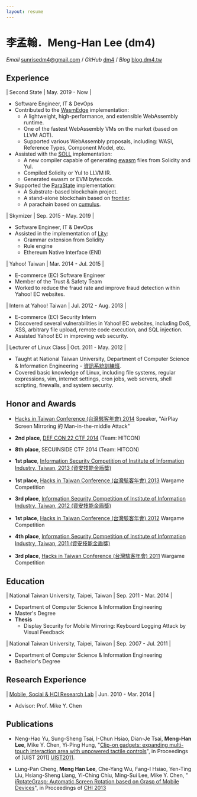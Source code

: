 ```yaml
---
layout: resume
---
```


李孟翰．Meng-Han Lee (dm4)
==========================

*Email* <sunrisedm4@gmail.com> / *GitHub* [dm4](https://github.com/dm4) /
*Blog* [blog.dm4.tw][]

Experience
----------

| Second State | May. 2019 - Now |

* Software Engineer, IT & DevOps
* Contributed to the [WasmEdge][] implementation:
  - A lightweight, high-performance, and extensible WebAssembly runtime.
  - One of the fastest WebAssembly VMs on the market (based on LLVM AOT).
  - Supported various WebAssembly proposals, including: WASI, Reference Types,
    Component Model, etc.
* Assisted with the [SOLL][] implementation:
  - A new compiler capable of generating [ewasm][] files from Solidity and Yul.
  - Compiled Solidity or Yul to LLVM IR.
  - Generated ewasm or EVM bytecode.
* Supported the [ParaState][] implementation:
  - A Substrate-based blockchain project.
  - A stand-alone blockchain based on [frontier][].
  - A parachain based on [cumulus][].

| Skymizer | Sep. 2015 - May. 2019 |

* Software Engineer, IT & DevOps
* Assisted in the implementation of [Lity][]:
  - Grammar extension from Solidity
  - Rule engine
  - Ethereum Native Interface (ENI)

| Yahoo! Taiwan | Mar. 2014 - Jul. 2015 |

* E-commerce (EC) Software Engineer
* Member of the Trust & Safety Team
* Worked to reduce the fraud rate and improve fraud detection within Yahoo! EC websites.

| Intern at Yahoo! Taiwan | Jul. 2012 - Aug. 2013 |

* E-commerce (EC) Security Intern
* Discovered several vulnerabilities in Yahoo! EC websites,
  including DoS, XSS, arbitrary file upload, remote code execution, and SQL injection.
* Assisted Yahoo! EC in improving web security.

| Lecturer of Linux Class | Oct. 2011 - May. 2012 |

* Taught at National Taiwan University, Department of
  Computer Science & Information Engineering - [資訊系統訓練班][NTU CSIE Train].
* Covered basic knowledge of Linux, including file systems,
  regular expressions, vim, internet settings, cron jobs,
  web servers, shell scripting, firewalls, and system security.

Honor and Awards
----------------

* [Hacks in Taiwan Conference (台灣駭客年會) 2014][HIT2014] Speaker,
  "AirPlay Screen Mirroring 的 Man-in-the-middle Attack"

* __2nd place__, [DEF CON 22 CTF 2014][DEFCON 2014] (Team: HITCON)

* __8th place__, SECUINSIDE CTF 2014 (Team: HITCON)

* __1st place__, [Information Security Competition
  of Institute of Information Industry, Taiwan,
  2013 (資安技能金盾獎)][Gold Shield]

* __1st place__, [Hacks in Taiwan Conference (台灣駭客年會)
  2013][HIT2013] Wargame Competition

* __3rd place__, [Information Security Competition
  of Institute of Information Industry, Taiwan,
  2012 (資安技能金盾獎)][Gold Shield]

* __1st place__, [Hacks in Taiwan Conference (台灣駭客年會)
  2012][HIT2012] Wargame Competition

* __4th place__, [Information Security Competition
  of Institute of Information Industry, Taiwan,
  2011 (資安技能金盾獎)][Gold Shield]

* __3rd place__, [Hacks in Taiwan Conference (台灣駭客年會)
  2011][HIT2011] Wargame Competition

Education
---------

| National Taiwan University, Taipei, Taiwan | Sep. 2011 - Mar. 2014 |

* Department of Computer Science & Information Engineering
* Master's Degree
* __Thesis__
  - Display Security for Mobile Mirroring: Keyboard Logging Attack
    by Visual Feedback

| National Taiwan University, Taipei, Taiwan | Sep. 2007 - Jul. 2011 |

* Department of Computer Science & Information Engineering
* Bachelor's Degree

Research Experience
-------------------

| [Mobile, Social & HCI Research Lab][Lab] | Jun. 2010 - Mar. 2014 |

* Advisor: Prof. Mike Y. Chen

Publications
------------

* Neng-Hao Yu, Sung-Sheng Tsai, I-Chun Hsiao,
  Dian-Je Tsai, __Meng-Han Lee__, Mike Y. Chen,
  Yi-Ping Hung, "[Clip-on gadgets: expanding multi-
  touch interaction area with unpowered tactile
  controls][Clip-on]", in Proceedings of [UIST 2011]
  [UIST2011].

* Lung-Pan Cheng, __Meng Han Lee__, Che-Yang Wu,
  Fang-I Hsiao, Yen-Ting Liu, Hsiang-Sheng Liang,
  Yi-Ching Chiu, Ming-Sui Lee, Mike Y. Chen, "[
  iRotateGrasp: Automatic Screen Rotation based
  on Grasp of Mobile Devices][iRotateGrasp]", in
  Proceedings of [CHI 2013][CHI2013]

[blog.dm4.tw]:    https://blog.dm4.tw
[Lab]:            https://ntuhci.org/
[Clip-on]:        https://dl.acm.org/citation.cfm?id=2047243
[iRotateGrasp]:   https://dl.acm.org/citation.cfm?id=2479513
[UIST2011]:       https://www.acm.org/uist/uist2011/
[CHI2013]:        https://chi2013.acm.org/
[NTU CSIE Train]: https://www.csie.ntu.edu.tw/train/
[Gold Shield]:    https://csc.nics.nat.gov.tw
[HIT2011]:        https://hitcon.org/2011
[HIT2012]:        https://hitcon.org/2012
[HIT2013]:        https://hitcon.org/2013
[HIT2014]:        https://hitcon.org/2014/agenda/
[DEFCON 2014]:    https://legitbs.net/2014/
[Lity]:           https://github.com/second-state/lity
[SOLL]:           https://github.com/second-state/SOLL
[ewasm]:          https://github.com/ewasm
[WasmEdge]:       https://wasmedge.org
[ParaState]:      https://www.parastate.io
[frontier]:       https://github.com/paritytech/frontier
[cumulus]:        https://github.com/paritytech/cumulus
